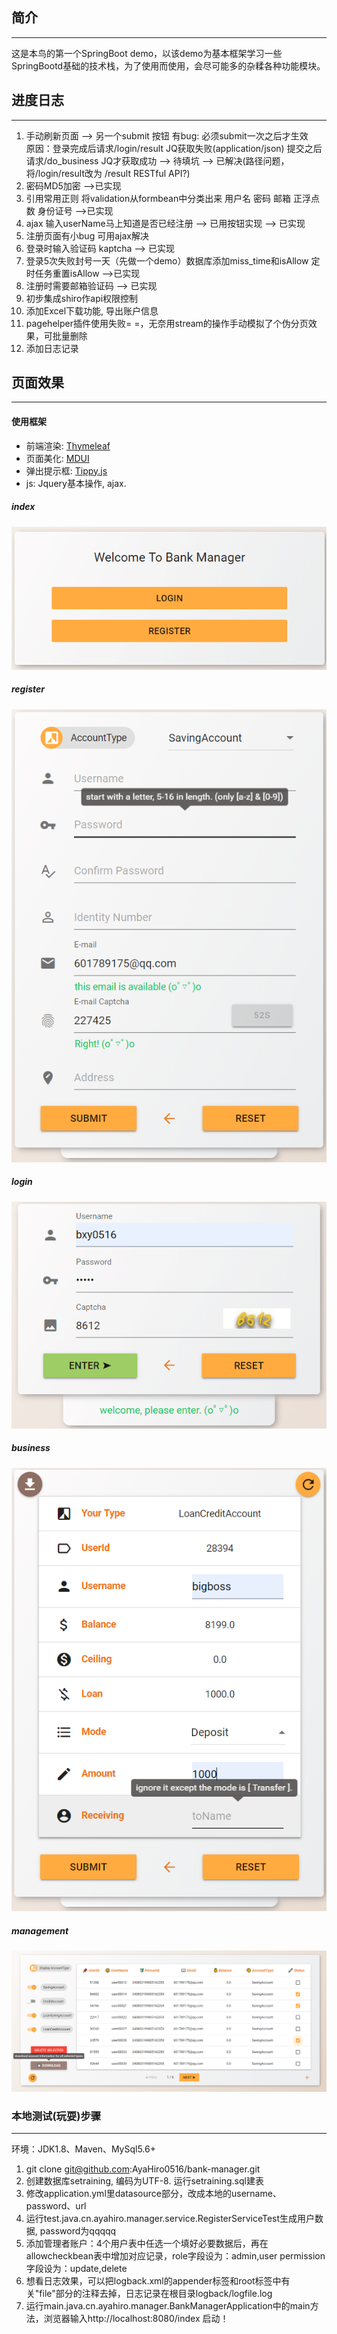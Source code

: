 ## 简介
---
这是本鸟的第一个SpringBoot demo，以该demo为基本框架学习一些SpringBootd基础的技术栈，为了使用而使用，会尽可能多的杂糅各种功能模块。

## 进度日志
---
1. 手动刷新页面   --> 另一个submit 按钮   有bug: 必须submit一次之后才生效  
原因：登录完成后请求/login/result  JQ获取失败(application/json)  提交之后请求/do_business JQ才获取成功
    -->  待填坑 --> 已解决(路径问题，将/login/result改为 /result   RESTful API?)
2. 密码MD5加密   -->已实现
3. 引用常用正则     将validation从formbean中分类出来  用户名  密码  邮箱 正浮点数  身份证号  -->已实现
4. ajax 输入userName马上知道是否已经注册   -->  已用按钮实现  --> 已实现
5. 注册页面有小bug  可用ajax解决 
6. 登录时输入验证码 kaptcha  --> 已实现
7. 登录5次失败封号一天（先做一个demo）数据库添加miss_time和isAllow  定时任务重置isAllow  -->已实现
8. 注册时需要邮箱验证码 --> 已实现
9. 初步集成shiro作api权限控制
10. 添加Excel下载功能, 导出账户信息
11. pagehelper插件使用失败= =，无奈用stream的操作手动模拟了个伪分页效果，可批量删除
12. 添加日志记录

## 页面效果
---
#### 使用框架
- 前端渲染: [Thymeleaf](https://www.jianshu.com/p/f79a98173677 "Thymeleaf")
- 页面美化: [MDUI](https://www.mdui.org/docs/ "MDUI")
- 弹出提示框: [Tippy.js](https://atomiks.github.io/tippyjs/ "Tippy.js")
- js: Jquery基本操作, ajax.

##### index
![index](页面截图/index.png 'index')
##### register
![register](页面截图/register.png 'register')
##### login
![login](页面截图/login.png 'login')
##### business
![business](页面截图/business.png 'business')
##### management
![management](页面截图/management.png 'management')

### 本地测试(玩耍)步骤
---
环境：JDK1.8、Maven、MySql5.6+  
1. git clone git@github.com:AyaHiro0516/bank-manager.git
2. 创建数据库setraining, 编码为UTF-8. 运行setraining.sql建表
3. 修改application.yml里datasource部分，改成本地的username、password、url
4. 运行test.java.cn.ayahiro.manager.service.RegisterServiceTest生成用户数据, password为qqqqq
5. 添加管理者账户：4个用户表中任选一个填好必要数据后，再在allowcheckbean表中增加对应记录，role字段设为：admin,user   permission字段设为：update,delete
6. 想看日志效果，可以把logback.xml的appender标签和root标签中有关"file"部分的注释去掉，日志记录在根目录logback/logfile.log
7. 运行main.java.cn.ayahiro.manager.BankManagerApplication中的main方法，浏览器输入http://localhost:8080/index   启动！
